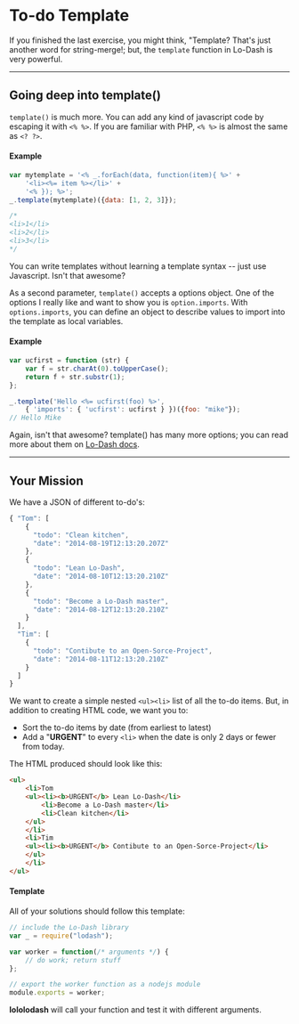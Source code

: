 # To-do Template #
If you finished the last exercise, you might think, "Template?
That's just another word for string-merge!; but, the `template` function
in Lo-Dash is very powerful.

* * *
## Going deep into template() ##
`template()` is much more. You can add any kind of javascript code by
escaping it with `<% %>`. If you are familiar with PHP, `<% %>` is almost
the same as `<? ?>`.

#### Example ####
```js
var mytemplate = '<% _.forEach(data, function(item){ %>' +
    '<li><%= item %></li>' +
    '<% }); %>';
_.template(mytemplate)({data: [1, 2, 3]});

/*
<li>1</li>
<li>2</li>
<li>3</li>
*/
```
You can write templates without learning a template syntax -- just use
Javascript. Isn't that awesome?


As a second parameter, `template()` accepts a options object. One of
the options I really like and want to show you is `option.imports`.
With `options.imports`, you can define an object to describe values
to import into the template as local variables.

#### Example ####
```js
var ucfirst = function (str) {
    var f = str.charAt(0).toUpperCase();
    return f + str.substr(1);
};

_.template('Hello <%= ucfirst(foo) %>',
    { 'imports': { 'ucfirst': ucfirst } })({foo: "mike"});
// Hello Mike
```

Again, isn't that awesome?
template() has many more options; you can read more about them on
[Lo-Dash docs](http://lodash.com/docs#template).


* * *
## Your Mission ##
We have a JSON of different to-do's:

```js
{ "Tom": [
    {
      "todo": "Clean kitchen",
      "date": "2014-08-19T12:13:20.207Z"
    },
    {
      "todo": "Lean Lo-Dash",
      "date": "2014-08-10T12:13:20.210Z"
    },
    {
      "todo": "Become a Lo-Dash master",
      "date": "2014-08-12T12:13:20.210Z"
    }
  ],
  "Tim": [
    {
      "todo": "Contibute to an Open-Sorce-Project",
      "date": "2014-08-11T12:13:20.210Z"
    }
  ]
}
```
We want to create a simple nested `<ul><li>` list of all the
to-do items. But, in addition to creating HTML code, we want you to:
- Sort the to-do items by date (from earliest to latest)
- Add a "<b>URGENT</b>" to every `<li>` when the date is only 2 days or fewer from today.

The HTML produced should look like this:


```html
<ul>
    <li>Tom
    <ul><li><b>URGENT</b> Lean Lo-Dash</li>
        <li>Become a Lo-Dash master</li>
        <li>Clean kitchen</li>
    </ul>
    </li>
    <li>Tim
    <ul><li><b>URGENT</b> Contibute to an Open-Sorce-Project</li>
    </ul>
    </li>
</ul>
```

#### Template ####
All of your solutions should follow this template:
```js
// include the Lo-Dash library
var _ = require("lodash");

var worker = function(/* arguments */) {
    // do work; return stuff
};

// export the worker function as a nodejs module
module.exports = worker;
```
**lololodash** will call your function and test it with different arguments.
